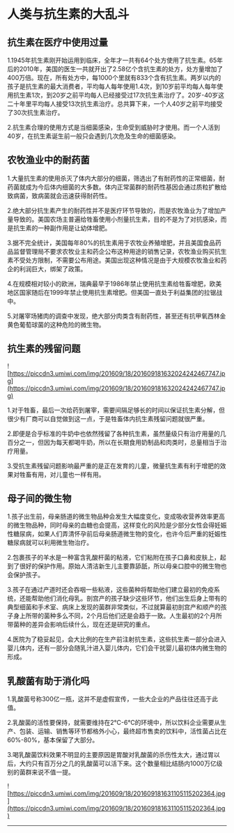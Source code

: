 # 人类与抗生素的大乱斗

## 抗生素在医疗中使用过量

1.1945年抗生素刚开始运用到临床，全年才一共有64个处方使用了抗生素。65年后的2010年，美国的医生一共就开出了2.58亿个含抗生素的处方，处方量增加了400万倍。现在，所有处方中，每1000个里就有833个含有抗生素。两岁以内的孩子是抗生素的最大消费者，平均每人每年使用1.4次，到10岁前平均每人每年使用抗生素1次，到20岁之前平均每人已经接受过17次抗生素治疗了。20岁-40岁这二十年里平均每人接受13次抗生素治疗。总共算下来，一个人40岁之前平均接受了30次抗生素治疗。


2.抗生素合理的使用方式是当细菌感染，生命受到威胁时才使用。而一个人活到40岁，在抗生素诞生前一般只会遇到几次危及生命的细菌感染。

## 农牧渔业中的耐药菌

1.大量抗生素的使用杀灭了体内大部分的细菌，筛选出了有耐药性的正常细菌，耐药菌就成为今后体内细菌的大多数。体内正常菌群的耐药性基因会通过质粒扩散给致病菌，致病菌就会迅速获得耐药性。


2.绝大部分抗生素产生的耐药性并不是医疗环节导致的，而是农牧渔业为了增加产量导致的。美国农场主普遍给牲畜使用小剂量抗生素，目的不是为了对抗感染，而是抗生素的一种副作用是让幼体增肥。


3.据不完全统计，美国每年80%的抗生素用于农牧业养殖增肥，并且美国食品药品监督管理局不要求农牧业主和药企公布这种用途的销售记录，农牧渔业购买抗生素不受处方限制，不需要公布用途。美国出现这种情况是由于大规模农牧渔业和药企的利润巨大，绑架了政策。


4.在规模相对较小的欧洲，瑞典最早于1986年禁止使用抗生素给牲畜增肥，欧美地区国家随后在1999年禁止使用抗生素增肥。但美国一直处于利益集团的拉锯战中。


5.对屠宰场猪肉的调查中发现，绝大部分肉类含有耐药性，甚至还有抗甲氧西林金黄色葡萄球菌的这种危险的微生物。

## 抗生素的残留问题

![https://piccdn3.umiwi.com/img/201609/18/201609181632024242467747.jpg](https://piccdn3.umiwi.com/img/201609/18/201609181632024242467747.jpg)

1.对于牲畜，最后一次给药到屠宰，需要间隔足够长的时间以保证抗生素分解，但很少有厂商可以自觉做到这一点，于是牲畜体内抗生素残留问题就很严重。


2.即便是合乎标准的牛奶中也依然残留了各种抗生素，虽然量级只有治疗用量的几百分之一，但因为每天都喝牛奶，所以在长期食用奶制品和肉类时，总量相当于治疗用量。


3.受抗生素残留问题影响最严重的是正在发育的儿童，微量抗生素有利于增肥的效果对牲畜有用，对儿童也一样有用。

## 母子间的微生物

1.孩子出生前，母亲肠道的微生物品种会发生大幅度变化，变成吸收营养效率更高的微生物品种，同时母亲的血糖也会提高，这样变化的风险是少部分女性会得妊娠性糖尿病，如果人们弄清怀孕前后母亲肠道微生物的变化，也许今后严重的妊娠性糖尿病就可以利用微生物治疗。


2.包裹孩子的羊水是一种富含乳酸杆菌的粘液，它们粘附在孩子口鼻和皮肤上，起到了很好的保护作用。原始人清洁新生儿主要靠舔舐，所以母亲口腔中的微生物也会保护孩子。


3.孩子在通过产道时还会吞咽一些粘液，这些菌种将帮助他们建立最初的免疫系统，还能帮助他们消化母乳。剖宫产的孩子缺少这些环节，他们出生后身上带有的典型细菌和手术室、病床上发现的菌群非常类似，不过就算最初剖宫产和顺产的孩子身上所带的菌种多么不同，2个月后他们还是会趋于一致。人生最初的2个月所带菌种的差异会影响后续什么，现在还是研究的重点。


4.医院为了稳妥起见，会大比例的在生产前注射抗生素，这些抗生素一部分会进入婴儿体内，还有一部分会随乳汁进入婴儿体内，它们会干扰婴儿最初体内微生物的形成。

## 乳酸菌有助于消化吗

1.乳酸菌号称300亿一瓶，这并不是虚假宣传，一些大企业的产品往往还高于此值。


2.乳酸菌的活性要保持，就需要维持在2℃-6℃的环境中，所以饮料企业需要从生产、包装、运输、销售等环节都格外小心，最终超市售卖的饮料中，活性菌占比在60%-80%，基本保留了大部分。


3.喝乳酸菌饮料效果不明显的主要原因是胃酸对乳酸菌的杀伤性太大，通过胃以后，大约只有百万分之几的乳酸菌可以活下来。这个数量相比结肠内1000万亿级别的菌群来说不值一提。

![https://piccdn3.umiwi.com/img/201609/18/201609181631105115202364.jpg](https://piccdn3.umiwi.com/img/201609/18/201609181631105115202364.jpg)

---
